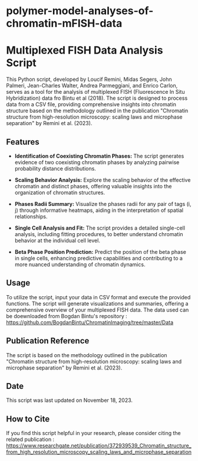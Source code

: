 # polymer-model-analyses-of-chromatin-mFISH-data

# Multiplexed FISH Data Analysis Script

This Python script, developed by Loucif Remini, Midas Segers, John Palmeri, Jean-Charles Walter, Andrea Parmeggiani, and Enrico Carlon, serves as a tool for the analysis of multiplexed FISH (Fluorescence In Situ Hybridization) data fro Bintu et al (2018). The script is designed to process data from a CSV file, providing comprehensive insights into chromatin structure based on the methodology outlined in the publication "Chromatin structure from high-resolution microscopy: scaling laws and microphase separation" by Remini et al. (2023).

## Features

- **Identification of Coexisting Chromatin Phases:**
  The script generates evidence of two coexisting chromatin phases by analyzing pairwise probability distance distributions.

- **Scaling Behavior Analysis:**
  Explore the scaling behavior of the effective chromatin and distinct phases, offering valuable insights into the organization of chromatin structures.

- **Phases Radii Summary:**
  Visualize the phases radii for any pair of tags (i, j) through informative heatmaps, aiding in the interpretation of spatial relationships.

- **Single Cell Analysis and Fit:**
  The script provides a detailed single-cell analysis, including fitting procedures, to better understand chromatin behavior at the individual cell level.

- **Beta Phase Position Prediction:**
  Predict the position of the beta phase in single cells, enhancing predictive capabilities and contributing to a more nuanced understanding of chromatin dynamics.

## Usage

To utilize the script, input your data in CSV format and execute the provided functions. The script will generate visualizations and summaries, offering a comprehensive overview of your multiplexed FISH data.
The data used can be doewnloaded from Bogdan Bintu's repository : https://github.com/BogdanBintu/ChromatinImaging/tree/master/Data
## Publication Reference

The script is based on the methodology outlined in the publication "Chromatin structure from high-resolution microscopy: scaling laws and microphase separation" by Remini et al. (2023).

## Date

This script was last updated on November 18, 2023.

## How to Cite

If you find this script helpful in your research, please consider citing the related publication : https://www.researchgate.net/publication/372939539_Chromatin_structure_from_high_resolution_microscopy_scaling_laws_and_microphase_separation
